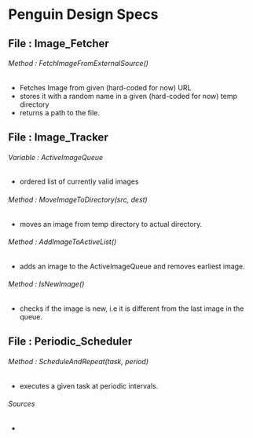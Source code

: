 # Penguin Design Specs

## File : Image_Fetcher

###### Method : FetchImageFromExternalSource()
- Fetches Image from given (hard-coded for now) URL
- stores it with a random name in a given (hard-coded for now) temp directory
- returns a path to the file.

## File : Image_Tracker

###### Variable : ActiveImageQueue
- ordered list of currently valid images

###### Method : MoveImageToDirectory(src, dest)
- moves an image from temp directory to actual directory.

###### Method : AddImageToActiveList()
- adds an image to the ActiveImageQueue and removes earliest image.

###### Method : IsNewImage()
- checks if the image is new, i.e it is different from the last image in the queue.

## File : Periodic_Scheduler

###### Method : ScheduleAndRepeat(task, period)
- executes a given task at periodic intervals.



###### Sources

- 